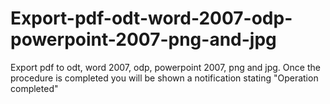 # Export-pdf-odt-word-2007-odp-powerpoint-2007-png-and-jpg
Export pdf to odt, word 2007, odp, powerpoint 2007, png and jpg.  Once the procedure is completed you will be shown a notification stating "Operation completed"
